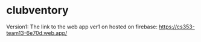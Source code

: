 # clubventory

Version1: 
The link to the web app ver1 on hosted on firebase: 
https://cs353-team13-6e70d.web.app/


